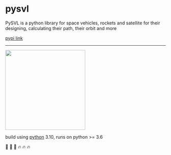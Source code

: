 # pysvl
PySVL is a python library for space vehicles, rockets and satellite for their designing, calculating their path, their orbit and more

[pypi link](https://pypi.org/project/pysvl)

----

<img src='https://user-images.githubusercontent.com/11718525/135937807-fd3e0fd2-a31a-47a4-90c6-b0bb1d0704d4.png' height='251px' width='auto'>

build using [python](https://www.python.org/) 3.10, runs on python >= 3.6

🚀 🚀 🚀
🔥 🔥 🔥
